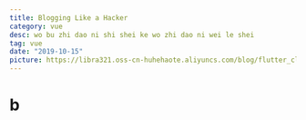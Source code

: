 ```yaml
---
title: Blogging Like a Hacker
category: vue
desc: wo bu zhi dao ni shi shei ke wo zhi dao ni wei le shei
tag: vue
date: "2019-10-15"
picture: https://libra321.oss-cn-huhehaote.aliyuncs.com/blog/flutter_clean_4.png
---
```


# b
